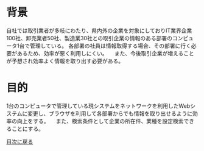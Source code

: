 # 背景
自社では取引業者が多岐にわたり、県内外の企業を対象にしておりIT業界企業100社、卸売業者50社、製造業30社との取引企業の情報のある部署のコンピュータ1台で管理している。
各部署の社員は情報取得する場合、その部署に行く必要があるため、効率が悪く利用しにくい。
　また、今後取引企業が増えることが予想され効率よく情報を取り出す必要がある。
# 目的
1台のコンピュータで管理している現システムをネットワークを利用したWebシステムに変更し、ブラウザを利用して各部署からでも情報を取り出せるように効率の向上をする。
　また、検索条件として企業の所在件、業種を設定検索できることにする。

[目次に戻る](要件定義_目次.md)